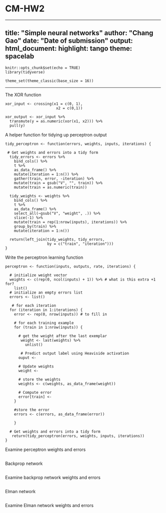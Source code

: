 # CM-HW2
---
title: "Simple neural networks"
author: "Chang Gao"
date: "Date of submission"
output: 
  html_document: 
    highlight: tango
    theme: spacelab
---

```{r setup, include=FALSE}
knitr::opts_chunk$set(echo = TRUE)
library(tidyverse)

theme_set(theme_classic(base_size = 16))
```

* * *

The XOR function
```{r xor_values}
xor_input <- crossing(x1 = c(0, 1), 
                       x2 = c(0,1))

xor_output <- xor_input %>%
  transmute(y = as.numeric(xor(x1, x2))) %>%
  pull(y)
```

A helper function for tidying up perceptron output
```{r tidy-perceptron-output}
tidy_perceptron <- function(errors, weights, inputs, iterations) {
  
 # Get weights and errors into a tidy form
  tidy_errors <- errors %>% 
    bind_cols() %>% 
    t %>%
    as_data_frame() %>%
    mutate(iteration = 1:n()) %>%
    gather(train, error, -iteration) %>%
    mutate(train = gsub("V", "", train)) %>%
    mutate(train = as.numeric(train))

  tidy_weights <- weights %>% 
    bind_cols() %>% 
    t %>%
    as_data_frame() %>%
    select_all(~gsub("V", "weight", .)) %>%
    slice(-1) %>%
    mutate(train = rep(1:nrow(inputs), iterations)) %>%
    group_by(train) %>%
    mutate(iteration = 1:n())
  
  return(left_join(tidy_weights, tidy_errors, 
                   by = c("train", "iteration")))
}
```

Write the perceptron learning function
```{r perceptron}
perceptron <- function(inputs, outputs, rate, iterations) {
  
  # initialize weight vector
  weights <- c(rep(0, ncol(inputs) + 1)) %>% # what is this extra +1 for? 
    list() 
  # initialize an empty errors list
  errors <- list()
        
   # for each iteration
  for (iteration in 1:iterations) {
    error <- rep(0, nrow(inputs)) # to fill in
  
    # for each training example
    for (train in 1:nrow(inputs)) {
     
      # get the weight after the last exemplar
       weight <- last(weights) %>% 
         unlist()
      
       # Predict output label using Heaviside activation 
      ouput <- 
                
      # Update weights
      weight <- 
      
      # store the weights
      weights <- c(weights, as_data_frame(weight))
      
      # Compute error
      error[train] <- 
    }
    
    #store the error
    errors <- c(errors, as_data_frame(error))
    
    }
  
  # Get weights and errors into a tidy form
   return(tidy_perceptron(errors, weights, inputs, iterations))
}
```

Examine perceptron weights and errors
```{r perceptron-output}

```

Backprop network
```{r backprop}

```

Examine backprop network weights and errors
```{r backprop}

```


Elman network
```{r backprop}

```

Examine Elman network weights and errors
```{r test_plots}

```

